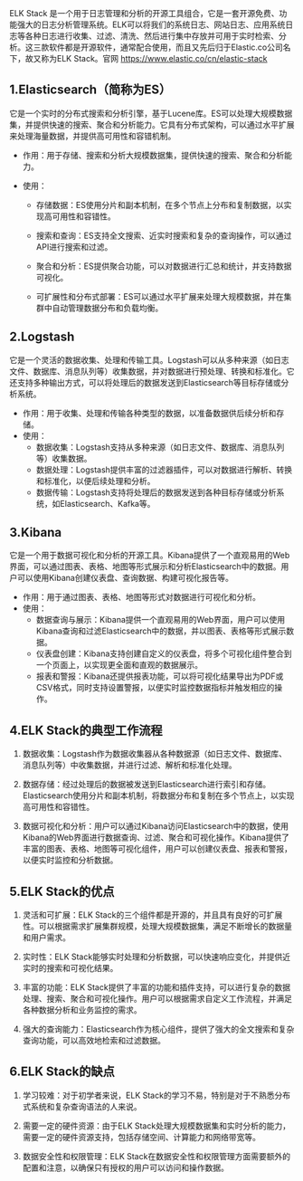 ELK Stack 是一个用于日志管理和分析的开源工具组合，它是一套开源免费、功能强大的日志分析管理系统。ELK可以将我们的系统日志、网站日志、应用系统日志等各种日志进行收集、过滤、清洗、然后进行集中存放并可用于实时检索、分析。这三款软件都是开源软件，通常配合使用，而且又先后归于Elastic.co公司名下，故又称为ELK Stack。官网 https://www.elastic.co/cn/elastic-stack

## 1.Elasticsearch（简称为ES）

它是一个实时的分布式搜索和分析引擎，基于Lucene库。ES可以处理大规模数据集，并提供快速的搜索、聚合和分析能力。它具有分布式架构，可以通过水平扩展来处理海量数据，并提供高可用性和容错机制。

 - 作用：用于存储、搜索和分析大规模数据集，提供快速的搜索、聚合和分析能力。

 - 使用：
   - 存储数据：ES使用分片和副本机制，在多个节点上分布和复制数据，以实现高可用性和容错性。
   
   - 搜索和查询：ES支持全文搜索、近实时搜索和复杂的查询操作，可以通过API进行搜索和过滤。
   
   - 聚合和分析：ES提供聚合功能，可以对数据进行汇总和统计，并支持数据可视化。
   
   - 可扩展性和分布式部署：ES可以通过水平扩展来处理大规模数据，并在集群中自动管理数据分布和负载均衡。
   
## 2.Logstash

它是一个灵活的数据收集、处理和传输工具。Logstash可以从多种来源（如日志文件、数据库、消息队列等）收集数据，并对数据进行预处理、转换和标准化。它还支持多种输出方式，可以将处理后的数据发送到Elasticsearch等目标存储或分析系统。

- 作用：用于收集、处理和传输各种类型的数据，以准备数据供后续分析和存储。
- 使用：
  - 数据收集：Logstash支持从多种来源（如日志文件、数据库、消息队列等）收集数据。
  - 数据处理：Logstash提供丰富的过滤器插件，可以对数据进行解析、转换和标准化，以便后续处理和分析。
  - 数据传输：Logstash支持将处理后的数据发送到各种目标存储或分析系统，如Elasticsearch、Kafka等。

## 3.Kibana

   它是一个用于数据可视化和分析的开源工具。Kibana提供了一个直观易用的Web界面，可以通过图表、表格、地图等形式展示和分析Elasticsearch中的数据。用户可以使用Kibana创建仪表盘、查询数据、构建可视化报告等。

- 作用：用于通过图表、表格、地图等形式对数据进行可视化和分析。
- 使用：
  - 数据查询与展示：Kibana提供一个直观易用的Web界面，用户可以使用Kibana查询和过滤Elasticsearch中的数据，并以图表、表格等形式展示数据。
  - 仪表盘创建：Kibana支持创建自定义的仪表盘，将多个可视化组件整合到一个页面上，以实现更全面和直观的数据展示。
  - 报表和警报：Kibana还提供报表功能，可以将可视化结果导出为PDF或CSV格式，同时支持设置警报，以便实时监控数据指标并触发相应的操作。

## 4.ELK Stack的典型工作流程

1. 数据收集：Logstash作为数据收集器从各种数据源（如日志文件、数据库、消息队列等）中收集数据，并进行过滤、解析和标准化处理。

2. 数据存储：经过处理后的数据被发送到Elasticsearch进行索引和存储。Elasticsearch使用分片和副本机制，将数据分布和复制在多个节点上，以实现高可用性和容错性。

3. 数据可视化和分析：用户可以通过Kibana访问Elasticsearch中的数据，使用Kibana的Web界面进行数据查询、过滤、聚合和可视化操作。Kibana提供了丰富的图表、表格、地图等可视化组件，用户可以创建仪表盘、报表和警报，以便实时监控和分析数据。

## 5.ELK Stack的优点

1. 灵活和可扩展：ELK Stack的三个组件都是开源的，并且具有良好的可扩展性。可以根据需求扩展集群规模，处理大规模数据集，满足不断增长的数据量和用户需求。

2. 实时性：ELK Stack能够实时处理和分析数据，可以快速响应变化，并提供近实时的搜索和可视化结果。

3. 丰富的功能：ELK Stack提供了丰富的功能和插件支持，可以进行复杂的数据处理、搜索、聚合和可视化操作。用户可以根据需求自定义工作流程，并满足各种数据分析和业务监控的需求。

4. 强大的查询能力：Elasticsearch作为核心组件，提供了强大的全文搜索和复杂查询功能，可以高效地检索和过滤数据。

## 6.ELK Stack的缺点

1. 学习较难：对于初学者来说，ELK Stack的学习不易，特别是对于不熟悉分布式系统和复杂查询语法的人来说。

2. 需要一定的硬件资源：由于ELK Stack处理大规模数据集和实时分析的能力，需要一定的硬件资源支持，包括存储空间、计算能力和网络带宽等。

3. 数据安全性和权限管理：ELK Stack在数据安全性和权限管理方面需要额外的配置和注意，以确保只有授权的用户可以访问和操作数据。
